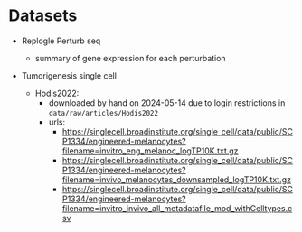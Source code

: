 # Datasets
- Replogle Perturb seq
    - summary of gene expression for each perturbation
    
- Tumorigenesis single cell
    - Hodis2022:
        - downloaded by hand on 2024-05-14 due to login restrictions in `data/raw/articles/Hodis2022`
        - urls:
            - https://singlecell.broadinstitute.org/single_cell/data/public/SCP1334/engineered-melanocytes?filename=invitro_eng_melanoc_logTP10K.txt.gz
            - https://singlecell.broadinstitute.org/single_cell/data/public/SCP1334/engineered-melanocytes?filename=invivo_melanocytes_downsampled_logTP10K.txt.gz
            - https://singlecell.broadinstitute.org/single_cell/data/public/SCP1334/engineered-melanocytes?filename=invitro_invivo_all_metadatafile_mod_withCelltypes.csv